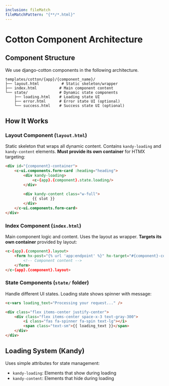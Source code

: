 ```yaml
---
inclusion: fileMatch
fileMatchPattern: "{**/*.html}"
---
```


# Cotton Component Architecture

## Component Structure

We use django-cotton components in the following architecture.

```
templates/cotton/{app}/{component_name}/
├── layout.html          # Static skeleton/wrapper
├── index.html          # Main component content
└── state/              # Dynamic state components
    ├── loading.html    # Loading state UI
    ├── error.html      # Error state UI (optional)
    └── success.html    # Success state UI (optional)
```

## How It Works

### Layout Component (`layout.html`)
Static skeleton that wraps all dynamic content. Contains `kandy-loading` and `kandy-content` elements. **Must provide its own container** for HTMX targeting:

```html
<div id="{component}-container">
    <c-ui.components.form-card :heading="heading">
        <div kandy-loading>
            <c-{app}.{component}.state.loading/>
        </div>
        
        <div kandy-content class="w-full">
            {{ slot }}
        </div>
    </c-ui.components.form-card>
</div>
```

### Index Component (`index.html`)
Main component logic and content. Uses the layout as wrapper. **Targets its own container** provided by layout:

```html
<c-{app}.{component}.layout>
    <form hx-post="{% url 'app:endpoint' %}" hx-target="#{component}-container">
        <!-- Component content -->
    </form>
</c-{app}.{component}.layout>
```

### State Components (`state/` folder)
Handle different UI states. Loading state shows spinner with message:

```html
<c-vars loading_text="Processing your request..." />

<div class="flex items-center justify-center">
    <div class="flex items-center space-x-3 text-gray-300">
        <i class="fas fa-spinner fa-spin text-lg"></i>
        <span class="text-sm">{{ loading_text }}</span>
    </div>
</div>
```

## Loading System (Kandy)

Uses simple attributes for state management:
- `kandy-loading`: Elements that show during loading
- `kandy-content`: Elements that hide during loading